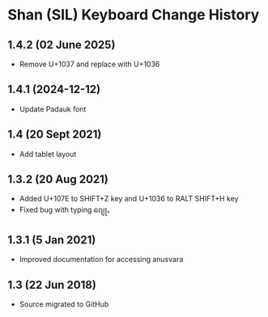 Shan (SIL) Keyboard Change History
=======================

1.4.2 (02 June 2025)
------------------
* Remove U+1037 and replace with U+1036

1.4.1 (2024-12-12)
------------------
* Update Padauk font

1.4 (20 Sept 2021)
-----------------
* Add tablet layout

1.3.2 (20 Aug 2021)
-----------------
* Added U+107E to SHIFT+Z key and U+1036 to RALT SHIFT+H key
* Fixed bug with typing ၵျေႃႇ

1.3.1 (5 Jan 2021)
-----------------
* Improved documentation for accessing anusvara

1.3 (22 Jun 2018)
-----------------
* Source migrated to GitHub
